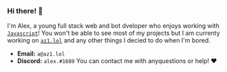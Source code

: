 ### Hi there! 👋
I'm Alex, a young full stack web and bot dveloper who enjoys working with [`Javascript`](https://developer.mozilla.org/en-US/docs/Web/JavaScript)!
You won't be able to see most of my projects but I am currenty working on [`az1.lol`](https://www.az1.lol) and any other things I decied to do when I'm bored.

- **Email:** `a@az1.lol`
- **Discord:** `alex.#1689`
You can contact me with anyquestions or help! ❤️
